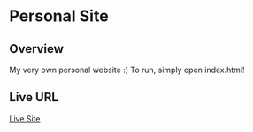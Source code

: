 # Personal Site
## Overview 
My very own personal website :) 
To run, simply open index.html! 
## Live URL 
[Live Site](https://stphanycasillas10.github.io/)
